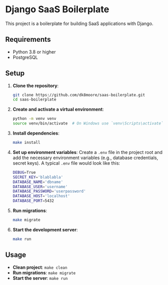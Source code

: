 # Django SaaS Boilerplate

This project is a boilerplate for building SaaS applications with Django.

## Requirements

- Python 3.8 or higher
- PostgreSQL

## Setup

1. **Clone the repository**:
    ```bash
    git clone https://github.com/dk8moore/saas-boilerplate.git
    cd saas-boilerplate
    ```

2. **Create and activate a virtual environment**:
    ```bash
    python -m venv venv
    source venv/bin/activate  # On Windows use `venv\Scripts\activate`
    ```

3. **Install dependencies**:
    ```bash
    make install
    ```

4. **Set up environment variables**:
    Create a `.env` file in the project root and add the necessary environment variables (e.g., database credentials, secret keys).
    A typical `.env` file would look like this:
    ```bash
    DEBUG=True
    SECRET_KEY='blablabla'
    DATABASE_NAME='dbname'
    DATABASE_USER='username'
    DATABASE_PASSWORD='userpassword'
    DATABASE_HOST='localhost'
    DATABASE_PORT=5432
    ```

5. **Run migrations**:
    ```bash
    make migrate
    ```

6. **Start the development server**:
    ```bash
    make run
    ```

## Usage

- **Clean project**: `make clean`
- **Run migrations**: `make migrate`
- **Start the server**: `make run`
